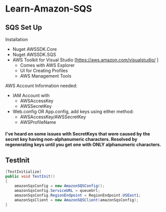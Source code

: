 # Learn-Amazon-SQS

## SQS Set Up

Installation
- Nuget AWSSDK.Core
- Nuget AWSSDK.SQS
- AWS Toolkit for Visual Studio [https://aws.amazon.com/visualstudio/ ]
  - Comes with AWS Explorer
  - UI for Creating Profiles
  - AWS Management Tools

AWS Account Information needed:
  - IAM Account with
    - AWSAccessKey
    - AWSSecretKey
  - Web.config OR App.config, add keys using either method: 
    - AWSAccessKey/AWSSecretKey 
    - AWSProfileName
    
#### I've heard on some issues with SecretKeys that were caused by the secret key having non-alphanumeric characters.  Resolved by regenerating keys until you get one with ONLY alphanumeric characters.


## TestInit
```cs
[TestInitialize]
public void TestInit()
{
    amazonSqsConfig = new AmazonSQSConfig();
    amazonSqsConfig.ServiceURL = queueUrl;
    amazonSqsConfig.RegionEndpoint = RegionEndpoint.USEast1;
    amazonSqsClient = new AmazonSQSClient(amazonSqsConfig);
}
```
